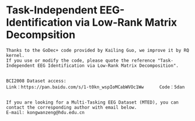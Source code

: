 # Task-Independent EEG-Identification via Low-Rank Matrix Decompsition
    Thanks to the GoDec+ code provided by Kailing Guo, we improve it by RQ kernel.
    If you use or modify the code, please quote the reference "Task-Independent EEG Identification via Low-Rank Matrix Decomposition".


    BCI2008 Dataset access:
    Link：https://pan.baidu.com/s/1-t0kn_wspIoMCabWVOc1Ww      Code：5dan


    If you are looking for a Multi-Tasking EEG Dataset (MTED), you can contact the corresponding author with email below.
    E-mail: kongwanzeng@hdu.edu.cn
